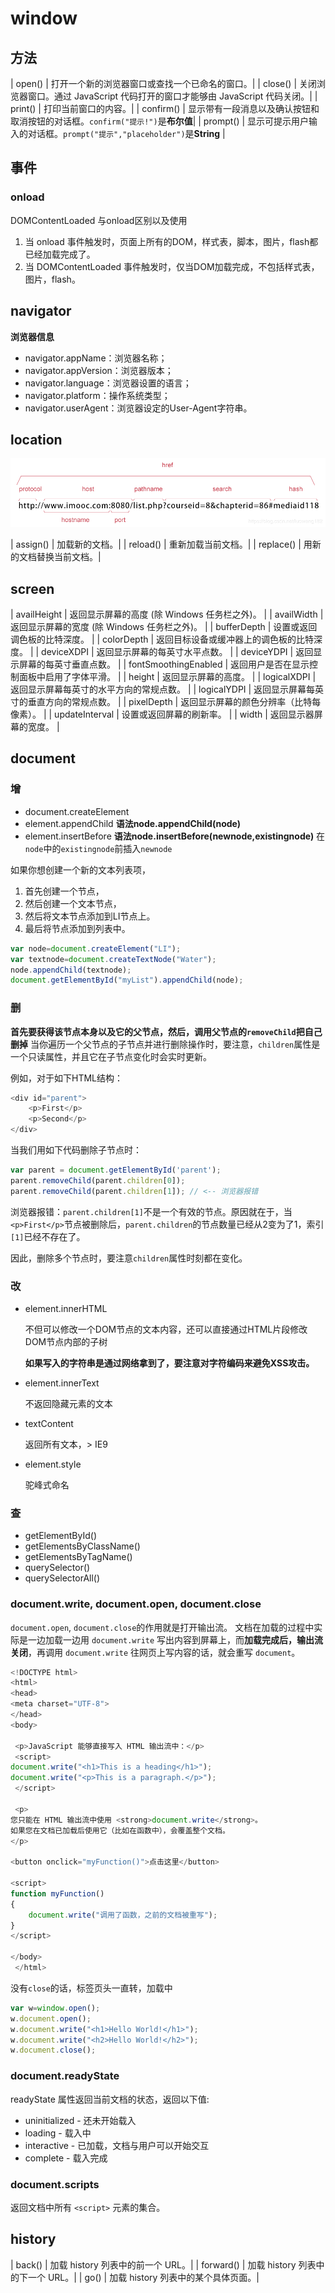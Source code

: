 # window

## 方法

\| open\(\) \| 打开一个新的浏览器窗口或查找一个已命名的窗口。\| \| close\(\) \| 关闭浏览器窗口。通过 JavaScript 代码打开的窗口才能够由 JavaScript 代码关闭。\| \| print\(\) \| 打印当前窗口的内容。\| \| confirm\(\) \| 显示带有一段消息以及确认按钮和取消按钮的对话框。`confirm("提示!")`是**布尔值**\| \| prompt\(\) \| 显示可提示用户输入的对话框。`prompt("提示","placeholder")`是**String** \|

## 事件

### onload

DOMContentLoaded 与onload区别以及使用

1. 当 onload 事件触发时，页面上所有的DOM，样式表，脚本，图片，flash都已经加载完成了。
2. 当 DOMContentLoaded 事件触发时，仅当DOM加载完成，不包括样式表，图片，flash。

## navigator

**浏览器信息**

* navigator.appName：浏览器名称；
* navigator.appVersion：浏览器版本；
* navigator.language：浏览器设置的语言；
* navigator.platform：操作系统类型；
* navigator.userAgent：浏览器设定的User-Agent字符串。

## location

![](../.gitbook/assets/20190505114702374.png)

\| assign\(\) \| 加载新的文档。\| \| reload\(\) \| 重新加载当前文档。\| \| replace\(\) \| 用新的文档替换当前文档。\|

## screen

\| availHeight \| 返回显示屏幕的高度 \(除 Windows 任务栏之外\)。 \| \| availWidth \| 返回显示屏幕的宽度 \(除 Windows 任务栏之外\)。 \| \| bufferDepth \| 设置或返回调色板的比特深度。 \| \| colorDepth \| 返回目标设备或缓冲器上的调色板的比特深度。 \| \| deviceXDPI \| 返回显示屏幕的每英寸水平点数。 \| \| deviceYDPI \| 返回显示屏幕的每英寸垂直点数。 \| \| fontSmoothingEnabled \| 返回用户是否在显示控制面板中启用了字体平滑。 \| \| height \| 返回显示屏幕的高度。 \| \| logicalXDPI \| 返回显示屏幕每英寸的水平方向的常规点数。 \| \| logicalYDPI \| 返回显示屏幕每英寸的垂直方向的常规点数。 \| \| pixelDepth \| 返回显示屏幕的颜色分辨率（比特每像素）。 \| \| updateInterval \| 设置或返回屏幕的刷新率。 \| \| width \| 返回显示器屏幕的宽度。 \|

## document

### 增

* document.createElement
* element.appendChild **语法node.appendChild\(node\)**
* element.insertBefore **语法node.insertBefore\(newnode,existingnode\)** 在`node`中的`existingnode`前插入`newnode`

如果你想创建一个新的文本列表项，

1. 首先创建一个节点，
2. 然后创建一个文本节点，
3. 然后将文本节点添加到LI节点上。
4. 最后将节点添加到列表中。

```javascript
var node=document.createElement("LI");
var textnode=document.createTextNode("Water");
node.appendChild(textnode);
document.getElementById("myList").appendChild(node);
```

### 删

**首先要获得该节点本身以及它的父节点，然后，调用父节点的`removeChild`把自己删掉** 当你遍历一个父节点的子节点并进行删除操作时，要注意，`children`属性是一个只读属性，并且它在子节点变化时会实时更新。

例如，对于如下HTML结构：

```javascript
<div id="parent">
    <p>First</p>
    <p>Second</p>
</div>
```

当我们用如下代码删除子节点时：

```javascript
var parent = document.getElementById('parent');
parent.removeChild(parent.children[0]);
parent.removeChild(parent.children[1]); // <-- 浏览器报错
```

浏览器报错：`parent.children[1]`不是一个有效的节点。原因就在于，当`<p>First</p>`节点被删除后，`parent.children`的节点数量已经从2变为了1，索引`[1]`已经不存在了。

因此，删除多个节点时，要注意`children`属性时刻都在变化。

### 改

* element.innerHTML

  不但可以修改一个DOM节点的文本内容，还可以直接通过HTML片段修改DOM节点内部的子树

  **如果写入的字符串是通过网络拿到了，要注意对字符编码来避免XSS攻击。**

* element.innerText

  不返回隐藏元素的文本

* textContent

  返回所有文本，&gt; IE9

* element.style

  驼峰式命名

### 查

* getElementById\(\)
* getElementsByClassName\(\)
* getElementsByTagName\(\)
* querySelector\(\)
* querySelectorAll\(\)

### document.write, document.open, document.close

`document.open`, `document.close`的作用就是打开输出流。 文档在加载的过程中实际是一边加载一边用 `document.write` 写出内容到屏幕上，而**加载完成后，输出流关闭**，再调用 `document.write` 往网页上写内容的话，就会重写 `document`。

```javascript
<!DOCTYPE html>
<html>
<head>
<meta charset="UTF-8">
</head>
<body>

 <p>JavaScript 能够直接写入 HTML 输出流中：</p>
 <script>
document.write("<h1>This is a heading</h1>");
document.write("<p>This is a paragraph.</p>");
 </script>

 <p>
您只能在 HTML 输出流中使用 <strong>document.write</strong>。
如果您在文档已加载后使用它（比如在函数中），会覆盖整个文档。
</p>

<button onclick="myFunction()">点击这里</button>

<script>
function myFunction()
{
    document.write("调用了函数，之前的文档被重写");
}
</script>

</body>
 </html>
```

没有`close`的话，标签页头一直转，加载中

```javascript
var w=window.open();
w.document.open();
w.document.write("<h1>Hello World!</h1>");
w.document.write("<h2>Hello World!</h2>");
w.document.close();
```

### document.readyState

readyState 属性返回当前文档的状态，返回以下值:

* uninitialized - 还未开始载入
* loading - 载入中
* interactive - 已加载，文档与用户可以开始交互
* complete - 载入完成

### document.scripts

返回文档中所有 `<script>` 元素的集合。

## history

\| back\(\) \| 加载 history 列表中的前一个 URL。\| \| forward\(\) \| 加载 history 列表中的下一个 URL。\| \| go\(\) \| 加载 history 列表中的某个具体页面。\|

